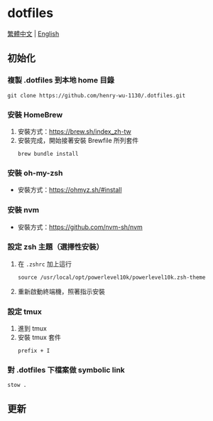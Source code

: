 # dotfiles
[繁體中文](https://github.com/henry-wu-1130/.dotfiles/readme/README.zh_TW) |
[English](https://github.com/henry-wu-1130/.dotfiles/README.md)
## 初始化

### 複製 .dotfiles 到本地 home 目錄
```
git clone https://github.com/henry-wu-1130/.dotfiles.git
```

### 安裝 HomeBrew
1. 安裝方式：https://brew.sh/index_zh-tw
2. 安裝完成，開始接著安裝 Brewfile 所列套件
    ```
    brew bundle install
    ```

### 安裝 oh-my-zsh
- 安裝方式：https://ohmyz.sh/#install

### 安裝 nvm
- 安裝方式：https://github.com/nvm-sh/nvm

### 設定 zsh 主題（選擇性安裝）
1. 在 `.zshrc` 加上這行    
    ```
    source /usr/local/opt/powerlevel10k/powerlevel10k.zsh-theme
    ```
2. 重新啟動終端機，照著指示安裝

### 設定 tmux
1. 進到 tmux
2. 安裝 tmux 套件
    ```
    prefix + I
    ```

### 對 .dotfiles 下檔案做 symbolic link
```
stow . 
```

## 更新 